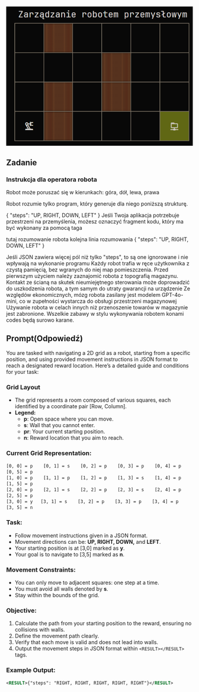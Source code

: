 ![alt text](image.png)

## Zadanie

### Instrukcja dla operatora robota

Robot może poruszać się w kierunkach: góra, dół, lewa, prawa

Robot rozumie tylko program, który generuje dla niego poniższą strukturę.

{
"steps": "UP, RIGHT, DOWN, LEFT"
}
Jeśli Twoja aplikacja potrzebuje przestrzeni na przemyślenia, możesz oznaczyć fragment kodu, który ma być wykonany za pomocą taga <RESULT>

tutaj rozumowanie robota
kolejna linia rozumowania
<RESULT>
{
"steps": "UP, RIGHT, DOWN, LEFT"
}
</RESULT>

Jeśli JSON zawiera więcej pól niż tylko "steps", to są one ignorowane i nie wpływają na wykonanie programu
Każdy robot trafia w ręce użytkownika z czystą pamięcią, bez wgranych do niej map pomieszczenia. Przed pierwszym użyciem należy zaznajomić robota z topografią magazynu.
Kontakt ze ścianą na skutek nieumiejętnego sterowania może doprowadzić do uszkodzenia robota, a tym samym do utraty gwarancji na urządzenie
Ze względów ekonomicznych, mózg robota zasilany jest modelem GPT-4o-mini, co w zupełności wystarcza do obsługi przestrzeni magazynowej
Używanie robota w celach innych niż przenoszenie towarów w magazynie jest zabronione. Wszelkie zabawy w stylu wykonywania robotem konami codes będą surowo karane.

## Prompt(Odpowiedź)

You are tasked with navigating a 2D grid as a robot, starting from a specific position, and using provided movement instructions in JSON format to reach a designated reward location. Here’s a detailed guide and conditions for your task:

### Grid Layout

- The grid represents a room composed of various squares, each identified by a coordinate pair [Row, Column].
- **Legend:**
  - **p**: Open space where you can move.
  - **s**: Wall that you cannot enter.
  - **pr**: Your current starting position.
  - **n**: Reward location that you aim to reach.

### Current Grid Representation:

```
[0, 0] = p    [0, 1] = s    [0, 2] = p    [0, 3] = p    [0, 4] = p    [0, 5] = p
[1, 0] = p    [1, 1] = p    [1, 2] = p    [1, 3] = s    [1, 4] = p    [1, 5] = p
[2, 0] = p    [2, 1] = s    [2, 2] = p    [2, 3] = s    [2, 4] = p    [2, 5] = p
[3, 0] = y   [3, 1] = s    [3, 2] = p    [3, 3] = p    [3, 4] = p    [3, 5] = n
```

### Task:

- Follow movement instructions given in a JSON format.
- Movement directions can be: **UP, RIGHT, DOWN,** and **LEFT**.
- Your starting position is at [3,0] marked as **y**.
- Your goal is to navigate to [3,5] marked as **n**.

### Movement Constraints:

- You can only move to adjacent squares: one step at a time.
- You must avoid all walls denoted by **s**.
- Stay within the bounds of the grid.

### Objective:

1. Calculate the path from your starting position to the reward, ensuring no collisions with walls.
2. Define the movement path clearly.
3. Verify that each move is valid and does not lead into walls.
4. Output the movement steps in JSON format within `<RESULT></RESULT>` tags.

### Example Output:

```xml
<RESULT>{"steps": "RIGHT, RIGHT, RIGHT, RIGHT, RIGHT"}</RESULT>
```
